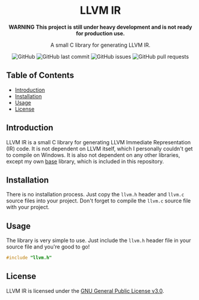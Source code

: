 <div align=center>

# LLVM IR

**WARNING**
**This project is still under heavy development and is not ready for production use.**

A small C library for generating LLVM IR.

![GitHub](https://img.shields.io/github/license/icxd/llvm-ir?style=flat-square)
![GitHub last commit](https://img.shields.io/github/last-commit/icxd/llvm-ir?style=flat-square)
![GitHub issues](https://img.shields.io/github/issues/icxd/llvm-ir?style=flat-square)
![GitHub pull requests](https://img.shields.io/github/issues-pr/icxd/llvm-ir?style=flat-square)

</div>

## Table of Contents

- [Introduction](#introduction)
- [Installation](#installation)
- [Usage](#usage)
- [License](#license)

## Introduction

LLVM IR is a small C library for generating LLVM Immediate Representation (IR) code. It is not dependent on LLVM itself, which I personally couldn't get to compile on Windows. It is also not dependent on any other libraries, except my own [base](https://github.com/icxd/llvm-ir/tree/master/lib) library, which is included in this repository.

## Installation

There is no installation process. Just copy the `llvm.h` header and `llvm.c` source files into your project.
Don't forget to compile the `llvm.c` source file with your project.

## Usage

The library is very simple to use. Just include the `llvm.h` header file in your source file and you're good to go!

```c
#include "llvm.h"
```

## License

LLVM IR is licensed under the [GNU General Public License v3.0](LICENSE).

[//]: # ( vim: set tw=80: )